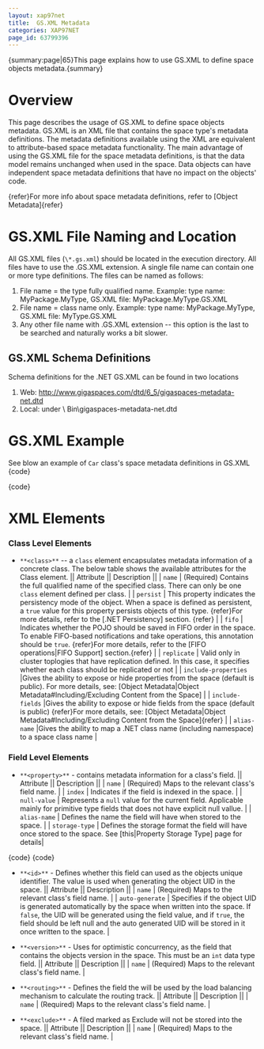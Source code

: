 ```yaml
---
layout: xap97net
title:  GS.XML Metadata
categories: XAP97NET
page_id: 63799396
---
```


{summary:page|65}This page explains how to use GS.XML to define space objects metadata.{summary}

# Overview

This page describes the usage of GS.XML to define space objects metadata.
GS.XML is an XML file that contains the space type's metadata definitions. The metadata definitions available using the XML are equivalent to attribute-based space metadata functionality. The main advantage of using the GS.XML file for the space metadata definitions, is that the data model remains unchanged when used in the space. Data objects can have independent space metadata definitions that have no impact on the objects' code.

{refer}For more info about space metadata definitions, refer to [Object Metadata]{refer}

# GS.XML File Naming and Location

All GS.XML files (`\*.gs.xml`) should be located in the execution directory.
All files have to use the .GS.XML extension.
A single file name can contain one or more type definitions.
The files can be named as follows:
1) File name = the type fully qualified name. Example: type name: MyPackage.MyType, GS.XML file: MyPackage.MyType.GS.XML
2) File name = class name only. Example: type name: MyPackage.MyType, GS.XML file: MyType.GS.XML
3) Any other file name with .GS.XML extension -- this option is the last to be searched and naturally works a bit slower.

## GS.XML Schema Definitions

Schema definitions for the .NET GS.XML can be found in two locations
1)	Web: http://www.gigaspaces.com/dtd/6_5/gigaspaces-metadata-net.dtd
2)	Local: under <install Dir>\ Bin\gigaspaces-metadata-net.dtd

# GS.XML Example

See blow an example of `Car` class's space metadata definitions in GS.XML
{code}
<?xml version="1.0" encoding="UTF-8"?>
<!DOCTYPE gigaspaces-mapping SYSTEM "..\..\..\Bin\gigaspaces-metadata-net.dtd">
<gigaspaces-mapping>
  <class name="GigaSpaces.Examples.SpaceOperations.Entities.Car" persist="true" fifo="true" replicate="true" >
    <id name="CarId" />
    <routing name="CarType"/>
    <property name="CarId" null-value="-1" />
    <property name="Make" index="basic" />
    <property name="ManufacturingDate" null-value="1900-01-01T12:00:00" index="basic/>
    <exclude name="MaintenanceBook" />
    <version name="VersionProperty" />
  </class>
</gigaspaces-mapping>
{code}

# XML Elements

### Class Level Elements

- `**<class>**` -- a `class` element encapsulates metadata information of a concrete class. The below table shows the available attributes for the Class element.
|| Attribute || Description ||
| `name` | (Required) Contains the full qualified name of the specified class. There can only be one `class` element defined per class. |
| `persist` | This property indicates the persistency mode of the object. When a space is defined as persistent, a `true` value for this property persists objects of this type. {refer}For more details, refer to the [.NET Persistency] section. {refer} |
| `fifo` | Indicates whether the POJO should be saved in FIFO order in the space. To enable FIFO-based notifications and take operations, this annotation should be `true`. {refer}For more details, refer to the [FIFO operations|FIFO Support] section.{refer} |
| `replicate` | Valid only in cluster toplogies that have replication defined. In this case, it specifies whether each class should be replicated or not |
| `include-properties` |Gives the ability to expose or hide properties from the space (default is public).
For more details, see: [Object Metadata|Object Metadata#Including/Excluding Content from the Space] |
| `include-fields` |Gives the ability to expose or hide fields from the space (default is public) {refer}For more details, see: [Object Metadata|Object Metadata#Including/Excluding Content from the Space]{refer} |
| `alias-name` |Gives the ability to map a .NET class name (including namespace) to a space class name |

### Field Level Elements

- `**<property>**` - contains metadata information for a class's field.
|| Attribute || Description ||
| `name` | (Required) Maps to the relevant class's field name. |
| `index` | Indicates if the field is indexed in the space. |
| `null-value` | Represents a `null` value for the current field. Applicable mainly for primitive type fields that does not have explicit null vallue. |
| `alias-name` | Defines the name the field will have when stored to the space. |
| `storage-type` | Defines the storage format the field will have once stored to the space. See [this|Property Storage Type] page for details|

{code}
<class name="GigaSpaces.Examples.SpaceOperations.Entities.Person" persist="false" replicate="false" fifo="false" >
	<property name="Int_Field" null-value="-1" alias-name="int_Field" />
	<property name="DateTime_Field" null-value="00:00:00.0000000, January 1, 0001" alias-name="dateTime_Field"/>
	<property name="Address" alias-name="address" storage-type="Object" />
</class>
{code}

- `**<id>**` - Defines whether this field can used as the objects unique identifier. The value is used when generating the object UID in the space.
|| Attribute || Description ||
| `name` | (Required) Maps to the relevant class's field name. |
| `auto-generate` | Specifies if the object UID is generated automatically by the space when written into the space. If `false`, the UID will be generated using the field value, and if `true`, the field should be left null and the auto generated UID will be stored in it once written to the space. |

- `**<version>**` - Uses for optimistic concurrency, as the field that contains the objects version in the space. This must be an `int` data type field.
|| Attribute || Description ||
| `name` | (Required) Maps to the relevant class's field name. |

- `**<routing>**` - Defines the field the will be used by the load balancing mechanism to calculate the routing track.
|| Attribute || Description ||
| `name` | (Required) Maps to the relevant class's field name. |

- `**<exclude>**` - A filed marked as Exclude will not be stored into the space.
|| Attribute || Description ||
| `name` | (Required) Maps to the relevant class's field name. |
